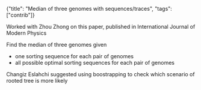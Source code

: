 {"title": "Median of three genomes with sequences/traces", "tags": ["contrib"]}

Worked with Zhou Zhong on this paper, published in International Journal of Modern Physics

Find the median of three genomes given
* one sorting sequence for each pair of genomes
* all possible optimal sorting sequences for each pair of genomes

Changiz Eslahchi suggested using boostrapping to check which scenario of rooted tree is more likely

